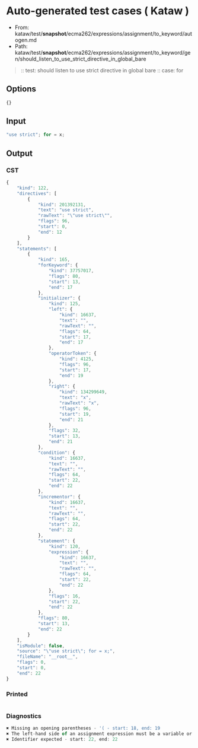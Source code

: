# Auto-generated test cases ( Kataw )
- From: kataw/test/__snapshot__/ecma262/expressions/assignment/to_keyword/autogen.md
- Path: kataw/test/__snapshot__/ecma262/expressions/assignment/to_keyword/gen/should_listen_to_use_strict_directive_in_global_bare
> :: test: should listen to use strict directive in global bare
> :: case: for
## Options

`````js
{}
`````
## Input

`````js
"use strict"; for = x;
`````
## Output

### CST

```javascript
{
    "kind": 122,
    "directives": [
        {
            "kind": 201392131,
            "text": "use strict",
            "rawText": "\"use strict\"",
            "flags": 96,
            "start": 0,
            "end": 12
        }
    ],
    "statements": [
        {
            "kind": 165,
            "forKeyword": {
                "kind": 37757017,
                "flags": 80,
                "start": 13,
                "end": 17
            },
            "initializer": {
                "kind": 125,
                "left": {
                    "kind": 16637,
                    "text": "",
                    "rawText": "",
                    "flags": 64,
                    "start": 17,
                    "end": 17
                },
                "operatorToken": {
                    "kind": 4125,
                    "flags": 96,
                    "start": 17,
                    "end": 19
                },
                "right": {
                    "kind": 134299649,
                    "text": "x",
                    "rawText": "x",
                    "flags": 96,
                    "start": 19,
                    "end": 21
                },
                "flags": 32,
                "start": 13,
                "end": 21
            },
            "condition": {
                "kind": 16637,
                "text": "",
                "rawText": "",
                "flags": 64,
                "start": 22,
                "end": 22
            },
            "incrementor": {
                "kind": 16637,
                "text": "",
                "rawText": "",
                "flags": 64,
                "start": 22,
                "end": 22
            },
            "statement": {
                "kind": 120,
                "expression": {
                    "kind": 16637,
                    "text": "",
                    "rawText": "",
                    "flags": 64,
                    "start": 22,
                    "end": 22
                },
                "flags": 16,
                "start": 22,
                "end": 22
            },
            "flags": 80,
            "start": 13,
            "end": 22
        }
    ],
    "isModule": false,
    "source": "\"use strict\"; for = x;",
    "fileName": "__root__",
    "flags": 0,
    "start": 0,
    "end": 22
}
```

### Printed

```javascript

```

### Diagnostics

```javascript
✖ Missing an opening parentheses - '( - start: 18, end: 19
✖ The left-hand side of an assignment expression must be a variable or a property access - start: 17, end: 19
✖ Identifier expected - start: 22, end: 22

```

